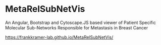 # MetaRelSubNetVis

An Angular, Bootstrap and Cytoscape.JS based viewer of Patient Specific Molecular Sub-Networks Responsible for Metastasis in Breast Cancer

https://frankkramer-lab.github.io/MetaRelSubNetVis/
